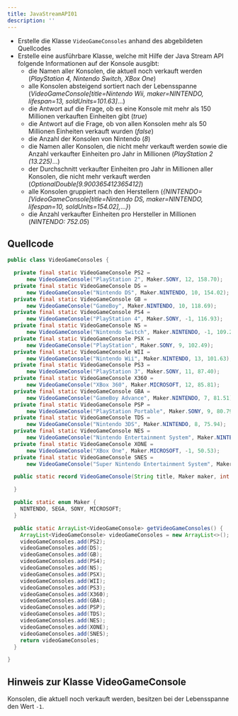 ```yaml
---
title: JavaStreamAPI01
description: ''
---
```


- Erstelle die Klasse `VideoGameConsoles` anhand des abgebildeten Quellcodes
- Erstelle eine ausführbare Klasse, welche mit Hilfe der Java Stream API folgende Informationen auf der Konsole ausgibt:
    - die Namen aller Konsolen, die aktuell noch verkauft werden (_PlayStation 4, Nintendo Switch, XBox One_)
    - alle Konsolen absteigend sortiert nach der Lebensspanne (_VideoGameConsole\[title=Nintendo Wii, maker=NINTENDO, lifespan=13, soldUnits=101.63]_...)
    - die Antwort auf die Frage, ob es eine Konsole mit mehr als 150 Millionen verkauften Einheiten gibt (_true_)
    - die Antwort auf die Frage, ob von allen Konsolen mehr als 50 Millionen Einheiten verkauft wurden (_false_)
    - die Anzahl der Konsolen von Nintendo (_8_)
    - die Namen aller Konsolen, die nicht mehr verkauft werden sowie die Anzahl verkaufter Einheiten pro Jahr in Millionen (_PlayStation 2 (13.225)_...)
    - der Durchschnitt verkaufter Einheiten pro Jahr in Millionen aller Konsolen, die nicht mehr verkauft werden (_OptionalDouble\[9.900365412365412]_)
    - alle Konsolen gruppiert nach den Herstellern (_{NINTENDO=\[VideoGameConsole\[title=Nintendo DS, maker=NINTENDO, lifespan=10, soldUnits=154.02],_..._}_)
    - die Anzahl verkaufter Einheiten pro Hersteller in Millionen (_NINTENDO: 752.05_)

## Quellcode
```java title="VideoGameConsoles.java" showLineNumbers
public class VideoGameConsoles {

  private final static VideoGameConsole PS2 =
      new VideoGameConsole("PlayStation 2", Maker.SONY, 12, 158.70);
  private final static VideoGameConsole DS =
      new VideoGameConsole("Nintendo DS", Maker.NINTENDO, 10, 154.02);
  private final static VideoGameConsole GB =
      new VideoGameConsole("GameBoy", Maker.NINTENDO, 10, 118.69);
  private final static VideoGameConsole PS4 =
      new VideoGameConsole("PlayStation 4", Maker.SONY, -1, 116.93);
  private final static VideoGameConsole NS =
      new VideoGameConsole("Nintendo Switch", Maker.NINTENDO, -1, 109.25);
  private final static VideoGameConsole PSX =
      new VideoGameConsole("PlayStation", Maker.SONY, 9, 102.49);
  private final static VideoGameConsole WII =
      new VideoGameConsole("Nintendo Wii", Maker.NINTENDO, 13, 101.63);
  private final static VideoGameConsole PS3 =
      new VideoGameConsole("PlayStation 3", Maker.SONY, 11, 87.40);
  private final static VideoGameConsole X360 =
      new VideoGameConsole("XBox 360", Maker.MICROSOFT, 12, 85.81);
  private final static VideoGameConsole GBA =
      new VideoGameConsole("GameBoy Advance", Maker.NINTENDO, 7, 81.51);
  private final static VideoGameConsole PSP =
      new VideoGameConsole("PlayStation Portable", Maker.SONY, 9, 80.79);
  private final static VideoGameConsole TDS =
      new VideoGameConsole("Nintendo 3DS", Maker.NINTENDO, 8, 75.94);
  private final static VideoGameConsole NES =
      new VideoGameConsole("Nintendo Entertainment System", Maker.NINTENDO, 9, 61.91);
  private final static VideoGameConsole XONE =
      new VideoGameConsole("XBox One", Maker.MICROSOFT, -1, 50.53);
  private final static VideoGameConsole SNES =
      new VideoGameConsole("Super Nintendo Entertainment System", Maker.NINTENDO, 7, 49.10);

  public static record VideoGameConsole(String title, Maker maker, int lifespan, double soldUnits) {

  }

  public static enum Maker {
    NINTENDO, SEGA, SONY, MICROSOFT;
  }

  public static ArrayList<VideoGameConsole> getVideoGameConsoles() {
    ArrayList<VideoGameConsole> videoGameConsoles = new ArrayList<>();
    videoGameConsoles.add(PS2);
    videoGameConsoles.add(DS);
    videoGameConsoles.add(GB);
    videoGameConsoles.add(PS4);
    videoGameConsoles.add(NS);
    videoGameConsoles.add(PSX);
    videoGameConsoles.add(WII);
    videoGameConsoles.add(PS3);
    videoGameConsoles.add(X360);
    videoGameConsoles.add(GBA);
    videoGameConsoles.add(PSP);
    videoGameConsoles.add(TDS);
    videoGameConsoles.add(NES);
    videoGameConsoles.add(XONE);
    videoGameConsoles.add(SNES);
    return videoGameConsoles;
  }

}
```

## Hinweis zur Klasse VideoGameConsole
Konsolen, die aktuell noch verkauft werden, besitzen bei der Lebensspanne den Wert `-1`.
